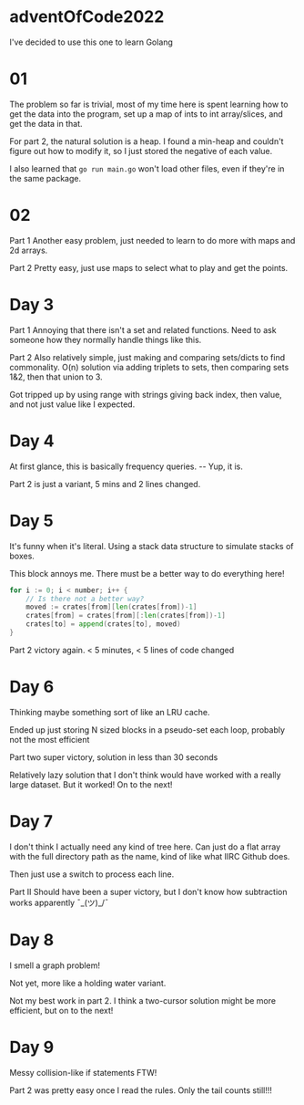# adventOfCode2022

I've decided to use this one to learn Golang

# 01

The problem so far is trivial, most of my time here is spent learning how to get the data into the program, set up a map of ints to int array/slices, and get the data in that.

For part 2, the natural solution is a heap.  I found a min-heap and couldn't figure out how to modify it, so I just stored the negative of each value.

I also learned that `go run main.go` won't load other files, even if they're in the same package.

# 02

Part 1
Another easy problem, just needed to learn to do more with maps and 2d arrays.

Part 2
Pretty easy, just use maps to select what to play and get the points.

# Day 3

Part 1
Annoying that there isn't a set and related functions.  Need to ask someone how they normally handle things like this.

Part 2
Also relatively simple, just making and comparing sets/dicts to find commonality.  O(n) solution via adding triplets to sets, then comparing sets 1&2, then that union to 3.

Got tripped up by using range with strings giving back index, then value, and not just value like I expected.

# Day 4

At first glance, this is basically frequency queries. -- Yup, it is.

Part 2 is just a variant, 5 mins and 2 lines changed.

# Day 5

It's funny when it's literal.  Using a stack data structure to simulate stacks of boxes.

This block annoys me.  There must be a better way to do everything here!

```go
for i := 0; i < number; i++ {
    // Is there not a better way?
    moved := crates[from][len(crates[from])-1]
    crates[from] = crates[from][:len(crates[from])-1]
    crates[to] = append(crates[to], moved)
}
```

Part 2 victory again.  < 5 minutes, < 5 lines of code changed

# Day 6

Thinking maybe something sort of like an LRU cache.

Ended up just storing N sized blocks in a pseudo-set each loop, probably not the most efficient

Part two super victory, solution in less than 30 seconds

Relatively lazy solution that I don't think would have worked with a really large dataset.  But it worked!  On to the next!

# Day 7

I don't think I actually need any kind of tree here.  Can just do a flat array with the full directory path as the name, kind of like what IIRC Github does.

Then just use a switch to process each line.

Part II
Should have been a super victory, but I don't know how subtraction works apparently ¯\_(ツ)_/¯

# Day 8

I smell a graph problem!

Not yet, more like a holding water variant.

Not my best work in part 2.  I think a two-cursor solution might be more efficient, but on to the next!

# Day 9

Messy collision-like if statements FTW!

Part 2 was pretty easy once I read the rules.  Only the tail counts still!!!
